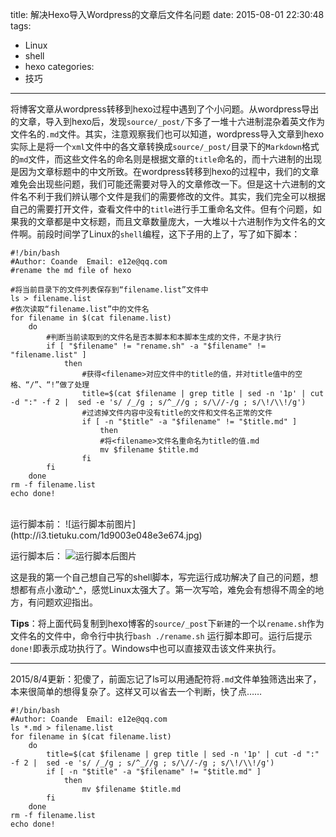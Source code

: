 title: 解决Hexo导入Wordpress的文章后文件名问题
date: 2015-08-01 22:30:48
tags:
 - Linux
 - shell
 - hexo
categories:
 - 技巧
---
将博客文章从wordpress转移到hexo过程中遇到了个小问题。从wordpress导出的文章，导入到hexo后，发现`source/_post/`下多了一堆十六进制混杂着英文作为文件名的`.md`文件。其实，注意观察我们也可以知道，wordpress导入文章到hexo实际上是将一个`xml`文件中的各文章转换成`source/_post/`目录下的`Markdown`格式的`md`文件，而这些文件名的命名则是根据文章的`title`命名的，而十六进制的出现是因为文章标题中的中文所致。在wordpress转移到hexo的过程中，我们的文章难免会出现些问题，我们可能还需要对导入的文章修改一下。但是这十六进制的文件名不利于我们辨认哪个文件是我们的需要修改的文件。其实，我们完全可以根据自己的需要打开文件，查看文件中的`title`进行手工重命名文件。但有个问题，如果我的文章都是中文标题，而且文章数量庞大，一大堆以十六进制作为文件名的文件啊。前段时间学了Linux的`shell`编程，这下子用的上了，写了如下脚本：<!--more-->
```
#!/bin/bash
#Author: Coande  Email: e12e@qq.com
#rename the md file of hexo

#将当前目录下的文件列表保存到“filename.list”文件中
ls > filename.list
#依次读取“filename.list”中的文件名
for filename in $(cat filename.list)
	do
		#判断当前读取到的文件名是否本脚本和本脚本生成的文件，不是才执行
		if [ "$filename" != "rename.sh" -a "$filename" != "filename.list" ]
			then
				#获得<filename>对应文件中的title的值，并对title值中的空格、“/”、“!”做了处理
				title=$(cat $filename | grep title | sed -n '1p' | cut -d ":" -f 2 |  sed -e 's/ /_/g ; s/^_//g ; s/\//-/g ; s/\!/\\!/g')
				#过滤掉文件内容中没有title的文件和文件名正常的文件
				if [ -n "$title" -a "$filename" != "$title.md" ]
					then
					#将<filename>文件名重命名为title的值.md
					mv $filename $title.md
				fi
		fi
	done
rm -f filename.list
echo done!
```
<br />
运行脚本前：
![运行脚本前图片](http://i3.tietuku.com/1d9003e048e3e674.jpg)


运行脚本后：
![运行脚本后图片](http://i3.tietuku.com/9171637475818a99.jpg)
<br />

这是我的第一个自己想自己写的shell脚本，写完运行成功解决了自己的问题，想想都有点小激动^_^，感觉Linux太强大了。第一次写哈，难免会有想得不周全的地方，有问题欢迎指出。
<br />

**Tips**：将上面代码复制到hexo博客的`source/_post`下`新建`的一个以`rename.sh`作为文件名的文件中，命令行中执行`bash ./rename.sh` 运行脚本即可。运行后提示`done!`即表示成功执行了。Windows中也可以直接双击该文件来执行。

***
2015/8/4更新：犯傻了，前面忘记了ls可以用通配符将`.md`文件单独筛选出来了，本来很简单的想得复杂了。这样又可以省去一个判断，快了点……
```
#!/bin/bash
#Author: Coande  Email: e12e@qq.com
ls *.md > filename.list
for filename in $(cat filename.list)
	do
		title=$(cat $filename | grep title | sed -n '1p' | cut -d ":" -f 2 |  sed -e 's/ /_/g ; s/^_//g ; s/\//-/g ; s/\!/\\!/g')
		if [ -n "$title" -a "$filename" != "$title.md" ]
			then
				mv $filename $title.md
		fi
	done
rm -f filename.list
echo done!
```